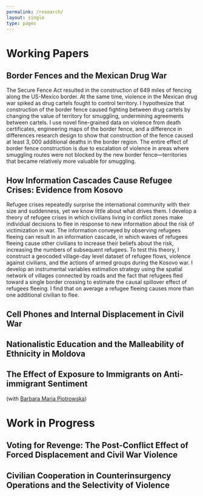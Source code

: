 ```yaml
---
permalink: /research/
layout: single
type: pages
---
```


# Working Papers
## Border Fences and the Mexican Drug War
The Secure Fence Act resulted in the construction of 649 miles of fencing along the US-Mexico border. At the same time, violence in the Mexican drug war spiked as drug cartels fought to control territory. I hypothesize that construction of the border fence caused fighting between drug cartels by changing the value of territory for smuggling, undermining agreements between cartels. I use novel fine-grained data on violence from death certificates, engineering maps of the border fence, and a difference in differences research design to show that construction of the fence caused at least $3,000$ additional deaths in the border region. The entire effect of border fence construction is due to escalation of violence in areas where smuggling routes were not blocked by the new border fence—territories that became relatively more valuable for smuggling.

## How Information Cascades Cause Refugee Crises: Evidence from Kosovo
Refugee crises repeatedly surprise the international community with their size and suddenness, yet we know little about what drives them. I develop a theory of refugee crises in which civilians living in conflict zones make individual decisions to flee in response to new information about the risk of victimization in war. The information conveyed by observing refugees fleeing can result in an information cascade, in which waves of refugees fleeing cause other civilians to increase their beliefs about the risk, increasing the numbers of subsequent refugees. To test this theory, I construct a geocoded village-day level dataset of refugee flows, violence against civilians, and the actions of armed groups during the Kosovo war. I develop an instrumental variables estimation strategy using the spatial network of villages connected by roads and the fact that refugees fled toward a single border crossing to estimate the causal spillover effect of refugees fleeing. I find that on average a refugee fleeing causes more than one additional civilian to flee.

## Cell Phones and Internal Displacement in Civil War


## Nationalistic Education and the Malleability of Ethnicity in Moldova

## The Effect of Exposure to Immigrants on Anti-immigrant Sentiment 
(with [Barbara Maria Piotrowska](https://sites.google.com/site/bmapiotrowska/))


# Work in Progress
## Voting for Revenge: The Post-Conflict Effect of Forced Displacement and Civil War Violence

## Civilian Cooperation in Counterinsurgency Operations and the Selectivity of Violence
